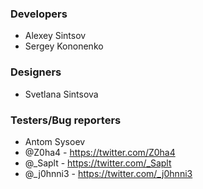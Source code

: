 ### Developers
* Alexey Sintsov
* Sergey Kononenko 

### Designers
* Svetlana Sintsova 

### Testers/Bug reporters 
* Antom Sysoev
* @Z0ha4                -  https://twitter.com/Z0ha4
* @_Saplt               -  https://twitter.com/_Saplt
* @_j0hnni3             -  https://twitter.com/_j0hnni3
